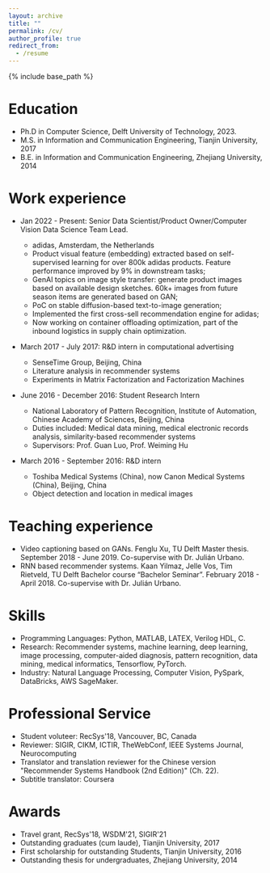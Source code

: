 ```yaml
---
layout: archive
title: ""
permalink: /cv/
author_profile: true
redirect_from:
  - /resume
---
```


{% include base_path %}

Education
======
* Ph.D in Computer Science, Delft University of Technology, 2023.
* M.S. in Information and Communication Engineering, Tianjin University, 2017
* B.E. in Information and Communication Engineering, Zhejiang University, 2014


Work experience
======
* Jan 2022 - Present: Senior Data Scientist/Product Owner/Computer Vision Data Science Team Lead.
  * adidas, Amsterdam, the Netherlands
  * Product visual feature (embedding) extracted based on self-supervised learning for over 800k adidas products. Feature performance improved by 9% in downstream tasks;
  * GenAI topics on image style transfer: generate product images based on available design sketches. 60k+ images from future season items are generated based on GAN;
  * PoC on stable diffusion-based text-to-image generation;
  * Implemented the first cross-sell recommendation engine for adidas;
  * Now working on container offloading optimization, part of the inbound logistics in supply chain optimization.
    

* March 2017 - July 2017: R&D intern in computational advertising
  * SenseTime Group, Beijing, China
  * Literature analysis in recommender systems
  * Experiments in Matrix Factorization and Factorization Machines

* June 2016 - December 2016: Student Research Intern
  * National Laboratory of Pattern Recognition, Institute of Automation, Chinese Academy of Sciences, Beijing, China
  * Duties included: Medical data mining, medical electronic records analysis, similarity-based recommender systems
  * Supervisors: Prof. Guan Luo, Prof. Weiming Hu
  
* March 2016 - September 2016: R&D intern
  * Toshiba Medical Systems (China), now Canon Medical Systems (China), Beijing, China
  * Object detection and location in medical images
  

Teaching experience
======
* Video captioning based on GANs. Fenglu Xu, TU Delft Master thesis. September 2018 - June 2019. Co-supervise with Dr. Julián Urbano.
* RNN based recommender systems. Kaan Yilmaz, Jelle Vos, Tim Rietveld, TU Delft Bachelor course “Bachelor Seminar”. February 2018 - April 2018. Co-supervise with Dr. Julián Urbano.


Skills
======
* Programming Languages: Python, MATLAB, LATEX, Verilog HDL, C.
* Research: Recommender systems, machine learning, deep learning, image processing, computer-aided diagnosis, pattern recognition, data mining, medical informatics, Tensorflow, PyTorch.
* Industry: Natural Language Processing, Computer Vision, PySpark, DataBricks, AWS SageMaker.


Professional Service
======
* Student voluteer: RecSys'18, Vancouver, BC, Canada
* Reviewer: SIGIR, CIKM, ICTIR, TheWebConf, IEEE Systems Journal, Neurocomputing
* Translator and translation reviewer for the Chinese version "Recommender Systems Handbook (2nd Edition)" (Ch. 22).
* Subtitle translator: Coursera


Awards
======
* Travel grant, RecSys'18, WSDM'21, SIGIR'21
* Outstanding graduates (cum laude), Tianjin University, 2017
* First scholarship for outstanding Students, Tianjin University, 2016
* Outstanding thesis for undergraduates, Zhejiang University, 2014


